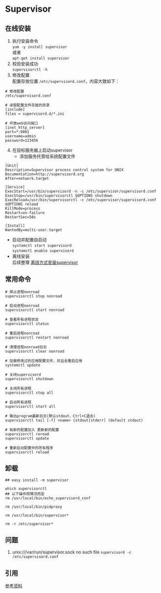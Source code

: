 # Supervisor
## 在线安装
1. 执行安装命令  
`yum -y install supervisor `  
或者  
`apt-get install supervisor  `
2. 校验安装成功  
`supervisorctl -h`
3. 修改配置  
配置存放位置 `/etc/supervisord.conf`，内容大致如下：
``` shell
# 修改配置  
/etc/supervisord.conf

# 读取配置文件存放的目录
[include]
files = supervisord.d/*.ini

# 开放web访问端口
[inet_http_server]
port=*:9001
username=admin
password=123456
```

4. 在目标服务器上启动supervisor  
   - 添加服务托管给系统配置文件
```shell
[Unit]
Description=Supervisor process control system for UNIX
Documentation=http://supervisord.org
After=network.target

[Service]
ExecStart=/usr/bin/supervisord -n -c /etc/supervisor/supervisord.conf
ExecStop=/usr/bin/supervisorctl $OPTIONS shutdown
ExecReload=/usr/bin/supervisorctl -c /etc/supervisor/supervisord.conf $OPTIONS reload
KillMode=process
Restart=on-failure
RestartSec=50s

[Install]
WantedBy=multi-user.target
```
   - 启动并配置自启动  
`systemctl start supervisord`  
`systemctl enable supervisord`  
   - 离线安装  
后续整理 
[离线方式安装supervisor](https://blog.csdn.net/qq_31851107/article/details/126238826)

## 常用命令
``` shell
# 停止进程nonroad
supervisorctl stop nonroad
 
# 启动进程nonroad
supervisorctl start nonroad
 
# 查看所有进程状态
supervisorctl status
 
# 重启进程nonroad
supervisorctl restart nonroad
 
# 清理进程nonroad日志
supervisorctl clear nonroad
 
# 加载修改过的应用配置文件，并且会重启应用
systemctl update
 
# 关闭supervisord
supervisorctl shutdown 
 
# 关闭所有进程
supervisorctl stop all

# 启动所有进程
supervisorctl start all
 
# 输出program最新日志(默认stdout，Ctrl+C退出)
supervisorctl tail [-f] <name> [stdout|stderr] (default stdout)

# 有新的配置加入 更新新的配置
supervisorctl reread
supervisorctl update

# 重新启动配置中的所有程序
supervisorctl reload
```
## 卸载
``` shell
## easy install -m supervisor

which supervisorctl
## 以下操作视情况而定
rm /usr/local/bin/echo_supervisord_conf

rm /usr/local/bin/pidproxy

rm /usr/local/bin/supervisor*

rm -r /etc/supervisor*
```

## 问题
1. unix:///var/run/supervisor.sock no such file
`supervisord -c /etc/supervisord.conf `


## 引用
[参考资料](https://blog.csdn.net/bland107/article/details/133343814)
